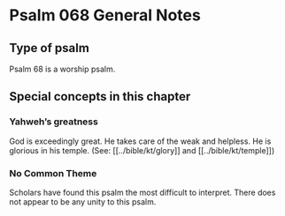 # Psalm 068 General Notes
## Type of psalm

Psalm 68 is a worship psalm.

## Special concepts in this chapter

### Yahweh’s greatness
God is exceedingly great. He takes care of the weak and helpless. He is glorious in his temple. (See: [[../bible/kt/glory]] and [[../bible/kt/temple]])

### No Common Theme
Scholars have found this psalm the most difficult to interpret. There does not appear to be any unity to this psalm.